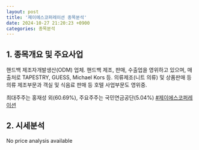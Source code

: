 ```yaml
---
layout: post
title: '제이에스코퍼레이션 종목분석'
date: 2024-10-27 21:20:23 +0900
categories: 종목분석
---
```


## 1. 종목개요 및 주요사업

핸드백 제조자개발생산(ODM) 업체. 핸드백 제조, 판매, 수출업을 영위하고 있으며, 매출처로 TAPESTRY, GUESS, Michael Kors 등. 의류제조(니트 의류) 및 상품판매 등 의류 제조부문과 객실 및 식음료 판매
등 호텔 사업부문도 영위중. 

최대주주는 홍재성 외(60.69%), 주요주주는 국민연금공단(5.04%)
[#제이에스코퍼레이션](#)

## 2. 시세분석

No price analysis available
